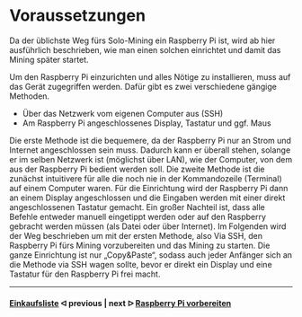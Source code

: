 # Voraussetzungen

Da der üblichste Weg fürs Solo-Mining ein Raspberry Pi ist, wird ab hier ausführlich beschrieben, wie man einen solchen einrichtet und damit das Mining später startet.

Um den Raspberry Pi einzurichten und alles Nötige zu installieren, muss auf das Gerät zugegriffen werden. Dafür gibt es zwei verschiedene gängige Methoden.

* Über das Netzwerk vom eigenen Computer aus (SSH)
* Am Raspberry Pi angeschlossenes Display, Tastatur und ggf. Maus

Die erste Methode ist die bequemere, da der Raspberry Pi nur an Strom und Internet angeschlossen sein muss. Dadurch kann er überall stehen, solange er im selben Netzwerk ist (möglichst über LAN), wie der Computer, von dem aus der Raspberry Pi bedient werden soll.
Die zweite Methode ist die zunächst intuitivere für alle die noch nie in der Kommandozeile (Terminal) auf einem Computer waren. Für die Einrichtung wird der Raspberry Pi dann an einem Display angeschlossen und die Eingaben werden mit einer direkt angeschlossenen Tastatur gemacht. Ein großer Nachteil ist, dass alle Befehle entweder manuell eingetippt werden oder auf den Raspberry gebracht werden müssen (als Datei oder über Internet).
Im Folgenden wird der Weg beschrieben um mit der ersten Methode, also Via SSH, den Raspberry Pi fürs Mining vorzubereiten und das Mining zu starten. Die ganze Einrichtung ist nur „Copy&Paste“, sodass auch jeder Anfänger sich an die Methode via SSH wagen sollte, bevor er direkt ein Display und eine Tastatur für den Raspberry Pi frei macht.

---

#### [Einkaufsliste](/shopping-list.md)  ᐊ  previous | next  ᐅ  [Raspberry Pi vorbereiten](/prepare_pi.md)
